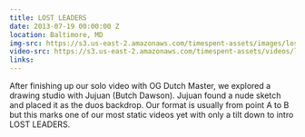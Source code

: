 ```yaml
---
title: LOST LEADERS
date: 2013-07-19 00:00:00 Z
location: Baltimore, MD
img-src: https://s3.us-east-2.amazonaws.com/timespent-assets/images/lost-leaders.png
video-src: https://s3.us-east-2.amazonaws.com/timespent-assets/videos/lost-leaders.mp4
links:
---
```


After finishing up our solo video with OG Dutch Master, we explored a drawing studio with Jujuan (Butch Dawson). Jujuan found a nude sketch and placed it as the duos backdrop. Our format is usually from point A to B but this marks one of our most static videos yet with only a tilt down to intro LOST LEADERS.
